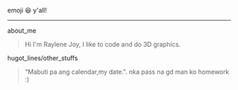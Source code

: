 emoji :satisfied: y'all!
***
about_me
>  Hi I'm Raylene Joy, I like to code and do 3D graphics.

hugot_lines/other_stuffs
> "Mabuti pa ang calendar,my date.".
> nka pass na gd man ko homework :) 
